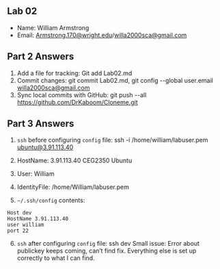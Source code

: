 ## Lab 02

- Name: William Armstrong
- Email: Armstrong.170@wright.edu/willa2000sca@gmail.com

## Part 2 Answers

1. Add a file for tracking: Git add Lab02.md
2. Commit changes: git commit Lab02.md, git config --global user.email willa2000sca@gmail.com
3. Sync local commits with GitHub: git push --all  https://github.com/DrKaboom/Cloneme.git

## Part 3 Answers

1. `ssh` before configuring `config` file:  ssh -i /home/william/labuser.pem ubuntu@3.91.113.40

2. HostName: 3.91.113.40 CEG2350 Ubuntu
3. User: William 
4. IdentityFile: /home/William/labuser.pem
5. `~/.ssh/config` contents:

```
Host dev
HostName 3.91.113.40
user william
port 22
```

6. `ssh` after configuring `config` file: ssh dev
 Small issue: Error about publickey keeps coming, can’t find fix. Everything else is set up correctly to what I can find.
